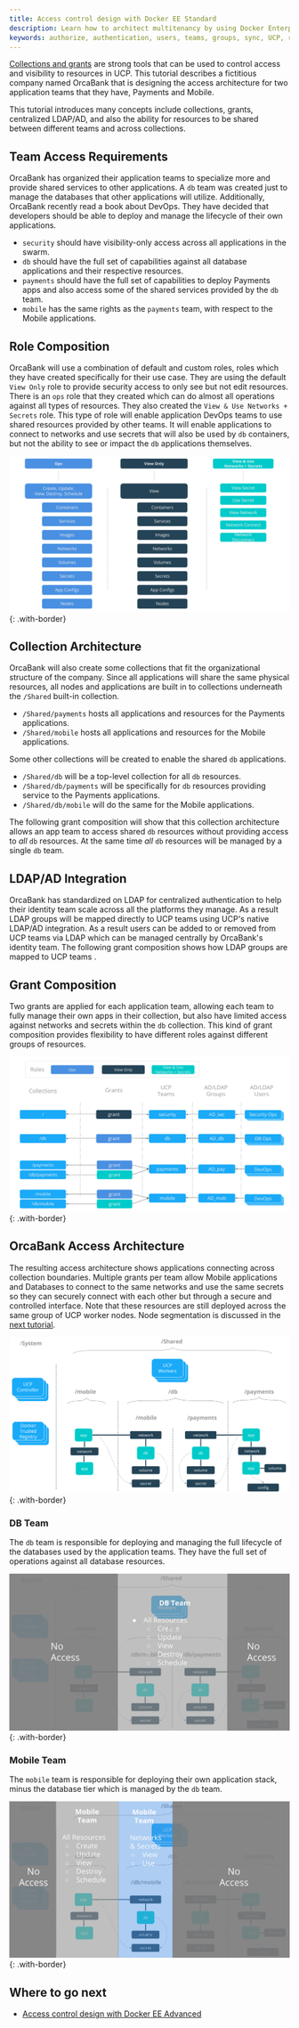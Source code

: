 ```yaml
---
title: Access control design with Docker EE Standard
description: Learn how to architect multitenancy by using Docker Enterprise Edition Advanced.
keywords: authorize, authentication, users, teams, groups, sync, UCP, role, access control
---
```


[Collections and grants](index.md) are strong tools that can be used to control
access and visibility to resources in UCP. This tutorial describes a fictitious
company named OrcaBank that is designing the access architecture for two
application teams that they have, Payments and Mobile.

This tutorial introduces many concepts include collections, grants, centralized
LDAP/AD, and also the ability for resources to be shared between different teams
and across collections.

## Team Access Requirements

OrcaBank has organized their application teams to specialize more and provide
shared services to other applications. A `db` team was created just to manage
the databases that other applications will utilize. Additionally, OrcaBank
recently read a book about DevOps. They have decided that developers should be
able to deploy and manage the lifecycle of their own applications.

- `security` should have visibility-only access across all applications in the
  swarm.
- `db` should have the full set of capabilities against all database
  applications and their respective resources.
- `payments` should have the full set of capabilities to deploy Payments apps
  and also access some of the shared services provided by the `db` team.
- `mobile` has the same rights as the `payments` team, with respect to the
  Mobile applications.

## Role Composition

OrcaBank will use a combination of default and custom roles, roles which they
have created specifically for their use case. They are using the default
`View Only` role to provide security access to only see but not edit resources.
There is an `ops` role that they created which can do almost all operations
against all types of resources.  They also created the
`View & Use Networks + Secrets` role. This type of role will enable application
DevOps teams to use shared resources provided by other teams. It will enable
applications to connect to networks and use secrets that will also be used by
`db` containers, but not the ability to see or impact the `db` applications
themselves.

![image](../images/design-access-control-adv-0.png){: .with-border}

## Collection Architecture

OrcaBank will also create some collections that fit the organizational structure
of the company. Since all applications will share the same physical resources,
all nodes and applications are built in to collections underneath the `/Shared`
built-in collection.

- `/Shared/payments` hosts all applications and resources for the Payments
  applications.
- `/Shared/mobile` hosts all applications and resources for the Mobile
  applications.

Some other collections will be created to enable the shared `db` applications.

- `/Shared/db` will be a top-level collection for all `db` resources.
- `/Shared/db/payments` will be specifically for `db` resources providing
  service to the Payments applications.
- `/Shared/db/mobile` will do the same for the Mobile applications.

The following grant composition will show that this collection architecture
allows an app team to access shared `db` resources without providing access
to _all_ `db` resources. At the same time _all_ `db` resources will be managed
by a single `db` team.

## LDAP/AD Integration

OrcaBank has standardized on LDAP for centralized authentication to help their
identity team scale across all the platforms they manage. As a result LDAP
groups will be mapped directly to UCP teams using UCP's native LDAP/AD
integration. As a result users can be added to or removed from UCP teams via
LDAP which can be managed centrally by OrcaBank's identity team. The following
grant composition shows how LDAP groups are mapped to UCP teams .

## Grant Composition

Two grants are applied for each application team, allowing each team to fully
manage their own apps in their collection, but also have limited access against
networks and secrets within the `db` collection. This kind of grant composition
provides flexibility to have different roles against different groups of
resources.

![image](../images/design-access-control-adv-1.png){: .with-border}

## OrcaBank Access Architecture

The resulting access architecture shows applications connecting across
collection boundaries. Multiple grants per team allow Mobile applications and
Databases to connect to the same networks and use the same secrets so they can
securely connect with each other but through a secure and controlled interface.
Note that these resources are still deployed across the same group of UCP
worker nodes. Node segmentation is discussed in the [next tutorial](#).

![image](../images/design-access-control-adv-2.png){: .with-border}

### DB Team

The `db` team is responsible for deploying and managing the full lifecycle
of the databases used by the application teams. They have the full set of
operations against all database resources. 

![image](../images/design-access-control-adv-3.png){: .with-border}

### Mobile Team

The `mobile` team is responsible for deploying their own application stack,
minus the database tier which is managed by the `db` team. 

![image](../images/design-access-control-adv-4.png){: .with-border}

## Where to go next

- [Access control design with Docker EE Advanced](access-control-design-ee-advanced.md)


